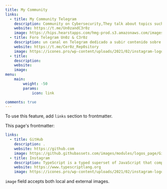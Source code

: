 ```yaml
---
title: My Community 
links:
  - title: My Community Telegram
    description: Community on Cybersecurity,They talk about topics such as Computer Science, Pentesting, Programming, Networking, Computer Forensics, etc.
    website: https://t.me/Un0zandC3r0z
    image: https://hips.hearstapps.com/hmg-prod.s3.amazonaws.com/images/mr-robot-1557266089.jpg?crop=0.9765625xw:1xh;center,top&resize=640:*
  - title: Foro Telegram Un0z & C3r0z
    description: un canal en Telegram dedicado a subir contenido sobre Ciberseguridad, entre ellos como Cursos, Pdf's Libros entre mas cosas....
    website: https://t.me/Cer0z_Rep0sitory  
    image: https://icones.pro/wp-content/uploads/2021/02/instagram-logo-icone4.png
  - title:
    description:
    website: 
    image:
menu:
    main: 
        weight: -50
        params:
            icon: link

comments: true
---
```


To use this feature, add `links` section to frontmatter.

This page's frontmatter:

```yaml
links:
  - title: GitHub
    description: .
    website: https://github.com
    image: https://github.githubassets.com/images/modules/logos_page/GitHub-Mark.png
  - title: Instagram
    description: TypeScript is a typed superset of JavaScript that compiles to plain JavaScript.
    website: https://www.typescriptlang.org
    image: https://icones.pro/wp-content/uploads/2021/02/instagram-logo-icone4.png
```

`image` field accepts both local and external images.
